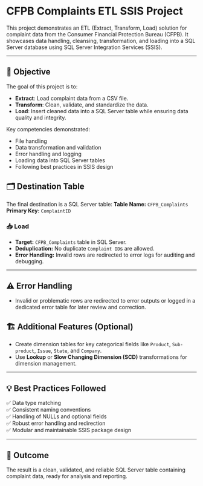 # CFPB Complaints ETL SSIS Project
This project demonstrates an ETL (Extract, Transform, Load) solution for complaint data from the Consumer Financial Protection Bureau (CFPB). It showcases data handling, cleansing, transformation, and loading into a SQL Server database using SQL Server Integration Services (SSIS).

---

## 🎯 Objective
The goal of this project is to:
- **Extract**: Load complaint data from a CSV file.
- **Transform**: Clean, validate, and standardize the data.
- **Load**: Insert cleaned data into a SQL Server table while ensuring data quality and integrity.

Key competencies demonstrated:
- File handling
- Data transformation and validation
- Error handling and logging
- Loading data into SQL Server tables
- Following best practices in SSIS design

## 🗂️ Destination Table
The final destination is a SQL Server table:
**Table Name:** `CFPB_Complaints`  
**Primary Key:** `ComplaintID`  


### 📥 Load
- **Target:** `CFPB_Complaints` table in SQL Server.
- **Deduplication:** No duplicate `Complaint ID`s are allowed.
- **Error Handling:** Invalid rows are redirected to error logs for auditing and debugging.

---

## ⚠️ Error Handling
- Invalid or problematic rows are redirected to error outputs or logged in a dedicated error table for later review and correction.



## 🏗️ Additional Features (Optional)
- Create dimension tables for key categorical fields like `Product`, `Sub-product`, `Issue`, `State`, and `Company`.
- Use **Lookup** or **Slow Changing Dimension (SCD)** transformations for dimension management.

---

## 💡 Best Practices Followed
✅ Data type matching  
✅ Consistent naming conventions  
✅ Handling of NULLs and optional fields  
✅ Robust error handling and redirection  
✅ Modular and maintainable SSIS package design  

---

## 🚀 Outcome
The result is a clean, validated, and reliable SQL Server table containing complaint data, ready for analysis and reporting.

